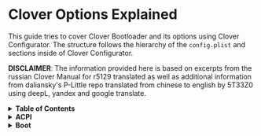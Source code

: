 # Clover Options Explained

This guide tries to cover Clover Bootloader and its options using Clover Configurator. The structure follows the hierarchy of the `config.plist` and sections inside of Clover Configurator.

**DISCLAIMER**: The information provided here is based on excerpts from the russian Clover Manual for r5129 translated as well as additional information from daliansky's P-Little repo translated from chinese to english by 5T33Z0 using deepL, yandex and google translate.

<details>
<summary><strong>Table of Contents</strong></summary>

[TOC]

</details>
<details>
<summary><strong>ACPI</strong></summary>

## I. ACPI Section
![](/Users/kl45u5/Desktop/Docs/Guides/Clover_Configurator_Settings_Explained.assets/ACPI_FULL.png)

### Patch APIC

![](/Users/kl45u5/Desktop/Docs/Guides/Clover_Configurator_Settings_Explained.assets/Bildschirmfoto.png)

Some computers can only be booted with `cpus=1` or with a patched kernel (Lapic NMI patch). A simple analysis showed that their `MADT` table is wrong, missing NMI partitions. `Patch APIC` patches such tables on the fly. For a healthy computer, nothing bad will happen if enabled. However, I haven't seen any reports that helped anyone with anything either. 

### Smart UPS

This changes the power profile to `3` in the `FADT` table. The logic is as follows:

`PM=1` - Desktop , mains power </br>
`PM=2` - Notebook, mains or battery power </br>
`PM=3` - Server, powered by SmartUPS, which macOS also supports

Clover will choose between `1` and `2` based on an analysis of the mobility bit, but there is also a Mobile parameter in the SMBIOS section. You can say, for example, that we have a MacMini and that it is mobile. A value of `3` will be substituted if `smartUPS=Yes`.

### Halt Enabler

This Patch is for fixing the shutdown/sleep problem during UEFI boot. The fix is only injected once, before calling `boot.efi`, so 100% efficiency is not guaranteed. Nevertheless it is quite safe, at least on Intel systems.

### AutoMerge

Combines/merges any `DSDT` and `SSDT` changes from `/ACPI/patched` with existing ACPI files.

If set to `true`, it changes the way files in `ACPI/patched` are handled: Instead of adding these files at the end of the DSDT it will replace that table, if the signature, index and OemTableId match an existing OEM table.

With this function – as with `DSDT`– you can fix individual SSDTs (or other tables) simply by putting the corrected file into `ACPI/patched`. No need to fumble with `DropOem` or `DropTables`. The original order is preserved. The mapping for SSDT is based on naming, where the naming convention used by the F4 extractor in the loader menu is used to identify the SSDT position in DSDT. 

For example, if your `ACPI/origin` had `SSDT-6-SaSsdt.aml` and you wanted to fix it, you could just fix the file as needed and put it in ACPI/patched. Same if you put it in `ACPI/patched` as `SSDT-6.aml`. Since some OEM ACPI sets do not use unique text in the OEM table-id field, Clover uses both the OEM table-id and the number that is part of the file name to locate the original in XDST. If you stick to the names provided in ACPI/origin, you should be fine. Added by Rehabman in r4265 to 4346.

### FixHeaders

`FixHeaders` will check the headers of not only the `DSDT` but all ACPI tables in general, removing Chinese characters from table headers since macOS can not handle them and panics instantly. This issue has been fixed in macOS Mojave, but in High Sierra you still need it. 

Whether you have a problem with tables or not, it's safe to enable this fix. It is recommended to all users, even if you are not having to fix your DSDT. Old setting inside DSDT fixes remains for backward compatibility but I recommend to exclude it from those section.

### FixMCFG

If enabled, the table is not discarded, but corrected. The author of the patch is vit9696. However, the method of discarding this table is still in stock.

### Disable ASPM

This affects the settings of the ACPI system itself, such as the fact that Apple's ASPM management does not work as expected. For example when using non-native chipsets. In which cases it is necessary to enable, and what it affects, I do not remember. 
> Annotation from 5T33Z0: I am still quoting the manual here, these are not my words!

### Reset Address / Reset Value

These two parameters serve one common purpose - to fix restart. These values should be in `FADT` table, but for some reason they are not always present, moreover, sometimes the table itself is shorter than necessary, so much shorter that these values are discarded. 

The default value is already present in `FACP` but if there's nothing in it, then the pair `0x64/0xFE`is used, which means restart via PS2 Controller. Practice showed that this does not always work for everyone. Another possible value pair is `0x0CF9/0x06`, which means restart via PCI Bus. This pair is also used on native Macs, but does not always work on Hackintoshes. The difference is clear, on hackintoshes there is also a PS2 controller which can interfere with the restart if it is not reset. Another option is `0x92/0x01`, I don't know if that helps anyone.

## DSDT

![](/Users/kl45u5/Desktop/Docs/Guides/Clover_Configurator_Settings_Explained.assets/Bildschirmfoto 2021-05-16 um 08.16.49.png)

### Debug
Enabables Debug Log which will be stored in `EFI/CLOVER/misc/debug.log`. Enabling this feature slows down boot dramatically but helps resolving issues.

### RTC8Allowed
see "Fixes [2]" Section → "FixRTC".

### ReuseFFFF
In some cases, the attempt to patch the GPU is hindered by the presence of:

```swift 
Device (PEGP) type of device
	{
	Name (_ADR, 0xFFFFFF)
	Name (_SUN, One)
	}
```
You can change its address to `0`, but that doesn't always work. **NOTE**: This fix is deprecated an has been removed from Clover since r5116!

### SlpSmiAtWake

Adds `SLP_SMI_EN=0` at every wake. This may help to solve sleep and shutdown issues on UEFI boot. **NOTE**: This fix is deprecated and has been removed from Clover since r5134!

### SuspendOverride

The shutdown patch only works on power state `5` (shutdown). However, we may want to extend this patch to states `3` and `4` by enabling `SuspendOverride`.

This helps when going to sleep during a UEFI boot. Symptoms: the screen will turn off but the lights and fans would continue running.
Advanced Hackers can use a binary rename to fix it (not covered here).

### DSDT name: 
Here you can specify the name of your **patched** custom DSDT if it is called something other than `DSDT.aml`, so that Clover picks it up and applies it.

## DSDT Patches

<details>
<summary><strong>Renaming Devices (Basics)</strong></summary>

### I. About binary renames

- The following device renames are standardized in order to match device names used in real Macs and to facilitate the creation of part patches.
- Renaming devices and methods (including `_DSM`) are applied globally to a system's `DSDT`.

Following are examples of commonly renamed devices:

| Original Device | Renamed for macOS | Description|
|:---------------:| :----------------:| -----------|
| EC | EC0 | Embedded Controller
| EHC1 | EH01 | USB Controller
| EHC2 | EH02 | USB COntroller
| LPC | LPCB | LPC Bus. Connects low-bandwidth devices to CPU
| SAT1| SATA | SATA Drive
| XHCI | XHC | USB Controller
| Keyboard|PS2K| Keyboard
| System Bus|SBUS| System Management Bus
| Cover|LID0 | Relevant for Laptops only. Controls what happens when opening/closing the Lid.
| PowerButton|PWRB| To add Power Button Device
| Sleep Button| SLPB | To add Sleep Button Device

### II. Binary Renames in Detail 

**Prerequisites**: In order to apply these renames correctly, you need a dump of your System's `DSDT`! 

Names like `_DSM` with and underscor in front of them define a method. These are usually renamed by replacing the `_` with an `X` (like `XDSM`) which basically disables the method (`XDSM`), so a differnet or custom method can be applied.

| # | Rename | Description |
|:-:| :----: | ----------- |
|01|_DSM to XDSM|Other Patch Requirements|
|02|LPC to LPCB|In `DSDT`, search for `0x001F0000`. </br> 1: If the device name is already `LPCB`, there is no need to change the name.</br> 2: If there are multiple matches for `0x001F0000`, carefully determine whether this name change is needed or not </br>3:If ACPI includes an `ECDT.aml`, check "About ECDT`correction method".|
|03|EC to EC0| Changes name of Embedded Controller. In DSDT, check the device belonging to `PNP0C09`.</br>1:If the device name is already `EC0`, no renaming is required </br>2:If there are multiple matches for `0PNP0C09`, confirm the real `EC` name </br>3:If ACPI package includes `ECDT.aml`, see "About ECDT and how to fix it"|.|
|04|H_EC to EC0|Same as EC|
|05|ECDV to EC0(dell)|Same as EC|
|06|EHC1 to EH01| Renames USB Controller. For machines with USB2.0, query the device name of `0x001D0000`.
|07|EHC2 to EH02| For a 2nd USB Controller
|08|XHCI to XHC| Changes name of modern USB Controller. Check the device name belonging to `0x00140000`. If the device name is already `XHC`, no binary rename is necessary|
|09|XHC1 to XHC|Same as XHCI|
|10|KBD to PS2K|Rename for Keyboard. Check the device name of `PNP0303`, `PNP030B`, `PNP0320`. If the keyboard name cannot be determined in `DSDT`, check the "BIOS name" of the keyboard in Windows Device Manager. If keyboard is named `PS2K` already, no rename is required|
|11|KBC0 to PS2K|same|
|12|KBD0 to PS2K|same|
|13|SMBU to SBUS|Renames System Management Bus. Most ThinkPads require this. </br>Before 6th gen, seach the device name belonging to "0x001F0003" </br>6th gen and later machines: search "0x001F0004" belonging to the device name </br>If the device name `SBUS` aready, a rename is not required|
|14|LID to LID0| Search the device name belonging to `PNP0C0D` and rename it to `LID0`
|15|PBTN to PWRB(dell)| Search device belonging to `PNP0C0**C**` and rename it to `PWRB`
|16|SBTN to SLPB(dell)| Sleep Button rename. Search device belonging to `PNP0C0**E**`. If the name is `SLPB` already, no need for a rename.

To convert any text to a hex you can use the Hex Converter inside of Clover Configurator
</details>

In this section, you can add renaming rules (binary renames) to replace text inside your system's `DSDT` dynamically as binary code, represented by hex values. In other words, you replace text, digits and symbols with other text either to avoid conflicts with macOS or to make certain devices work within macOS by renaming them to something it knows. 

![](/Users/kl45u5/Desktop/Docs/Guides/Clover_Configurator_Settings_Explained.assets/Bildschirmfoto 2021-05-16 um 07.27.17.png)

If you look at the first renaming rule, `change EHC1 to EH01`, it consists of a `Find` value of `45484331` and a `Replace` value of `45483031` which literally translates to `EHC1` and `EH01` if you decode the hex values back to text with the Hex Converter in the "Tools" section of Clover Configurator. Which renames to use when depends on your system, used macOS version, etc. and is not part of this overview.

### Rename Devices

`RenameDevices` serves as a more refined method for renaming rules which is less brute force than using a simple binary rename which replaces *every* occurrence of a word/value throughout the *whole* `DSDT`, which can be problematic. The rules create here only apply to the ACPI path specified in the `Find Device` field, so these patches are much cleaner, less invasive and more efficient way of patching devices defined in the `DSDT`. 

To use this section properly you need a dump the unmodified `DSDT` and examine it with maciASL. In this case, we search for `ECH1`:

![](/Users/kl45u5/Desktop/Docs/Guides/Clover_Configurator_Settings_Explained.assets/Rename Devices.jpg)

As you can see, the device exists and is lodated in `\SB_PCI0_EHC1` of the `DSDT`. Next, we tell Clover Configurtor to replace the actual device name witj `EH01` by adding it in the `Rename Device` field. After the patch is applied on the fly during boot, the device name and it's dependencies have been changed:

![](/Users/kl45u5/Desktop/Docs/Guides/Clover_Configurator_Settings_Explained.assets/DSDT_patched.png)

### TgtBridge Explained

`TgtBridge` is a field/function inside the `ACPI > DSDT > Patches` section of the Clover `config.plist`. It's purpose is to limit the scope of binary DSDT patches to only work within a pre-defined section/area of the `DSDT`.

For example: renaming the method `_STA`to `_XSTA` in device `GPI0`:

![](/Users/kl45u5/Desktop/Docs/Guides/Clover_Configurator_Settings_Explained.assets/TGTBridgeExample.png)

As shown in the example, the name of the original Method `_STA` (pink) is converted to  hex (`5F535441`), so Clover can find it in the `DSDT`. If it finds this value it is then replaced by `58535441` (blue), which is the hex equivalent of the term `XSTA` (blue). If set like this, this patch would change *any* appearance ot the term `_STA` in the whole of the `DSDT` to `XSTA` which probalby would break the system. To avoid this, you can use `TgtBridge` to specify and limit the matches of this patch to a specified name/device/method/area, in this case to the device `GPI0` (Cyan). Basically, you tell Clover: "look in `GPI0`and and if the method `_STA` is present, rename it to `XSTA` but leave the reste of the `DSDT` alone!"

Which values to use in `TgtBridge` is up to you, if you know what to do. If string lengths do not match, Clover will correctly account for the length change, with one exception: make sure it doesn't happen inside an "If" or "Else" statement. If you need such a change, replace the entire operator. 

Some clarification: the Comment Field not only serves as a reminder what the patch is about, but is also used in the Clover Boot Menu to enable/disable these patches. The initial value for `ON` or `OFF` is determined by the `Disabled` lines in the `config.plist`. The default value is `Disabled=false`. If you use someone else's set of patches, it is better to set them to `Disabled=true` and then enable them from the Boot menu one by one.

**NOTE**: TgtBridge Bug (fixed since Clover r5123.1) 

Prior to revision 5123.1, Clover's `TgtBridge` had a bug, where it would not only rename matches specified by `TgtBridge` but also replaces matches in OEM's SSDTs, resulting in many devices being enabled that should not have been started. TgtBridge has been fixed since Clover r5123.1, so no more workarounds are required.

## Fixes [1]

![](/Users/kl45u5/Desktop/Docs/Guides/Clover_Configurator_Settings_Explained.assets/Bildschirmfoto 2021-05-16 um 07.28.34.png)

### AddDTGP

In addition to the `DeviceProperties`, there is also a Device Specific Method (`_DSM`) specified in the `DSDT` called `DTGP` to inject custom parameters into some devices. 

`_DSM` ia a well-known method, which is included in macOS since version 10.5. It contains an array with a device description and a call to the universal DTGP method, which is the same for all devices. Without the DTGP method, modified `DSDTs` would not work well. This fix simply adds this method so that it can then be applied to other fixes. It does not work on its own alone.

### FixDarwin

Mimics Windows XP under Darwin OS. Many sleep and brightness problems stem from misidentification of the system.

### FixShutdown

A condition is added to the `_PTS` method: if argument = 5 (shutdown), then no other action is required. Strange, why? Nevertheless, there is repeated confirmation of the effectiveness of this patch for ASUS boards, maybe for others, too. Some `DSDT` already have such a check, in which case such a fix should be disabled. If `SuspendOverride` = `true` is set in the config, then this fix will be extended by arguments 3 and 4. That is, going to sleep (Suspend). On the other hand, if `HaltEnabler` = `true`, then this patch is probably no longer needed.

### AddMCHC

Such a device of class `0x060000` is, as a rule, absent in the DSDT, but for some chipsets this device is serviceable, and therefore it must be prescribed in order to properly wire the power management of the PCI bus. The question of the need for a patch is solved experimentally. Another experience, this device was needed on a mother with a Z77 chipset, otherwise the kernel panic at the initial stage of launch. Conversely, on the G41M (ICH7) chipset, this fix causes panic. Unfortunately, there is no general rule in sight.

### FixHPET

As already mentioned, this is the main fix needed. Thus, the minimum required `DSDT` patch mask looks like `0x0010`.

### FakeLPC

Replaces the DeviceID of the LPC controller so that the AppleLPC kext is attached to it. It is necessary for those cases when the chipset is not provided for macOS (for example ICH9). However, the native list of Intel and nForce chipsets is so large that the need for such a patch is very rare. It checks in the system whether the AppleLPC kext is loaded, if not, the patch is needed.

### FixIPIC

Removes the interrupt from the `IPIC` device. This fix affects the operation of the Power Button (a pop-up window with the Reset, Sleep, Shutdown options).

### FixSBus

Adds the SMBusController to the device tree, thereby removing the warning about its absence from the system log. And it also creates the correct bus power management layout, which also affects sleep.

### FixDisplay

Produces a number of video card patches. Injects properties, and the devices themselves, if they are not present. Injects FakeID if ordered. Adds custom properties. The same fix adds an HDAU device for audio output via HDMI. If the FakeID parameter is specified, then it will be injected through the _DSM method. Patches for all video cards, only for non-Intel. For built-in intel another bit is used.

### FixDisplay

Produces a number of patches for the video non-Intel video cards. Injects properties, and the devices themselves, if they are not present. Injects the FakeID if ordered. Adds custom properties. The same fix adds also adds an HDAU device for audio output via HDMI. If the FakeID parameter is set, it will be injected via the _DSM method. Intel on-board graphics require other fixes.

### FixIDE

In the 10.6.1 system, there was a panic on the AppleIntelPIIXATA.kext. Two solutions to the problem: use the corrected kext, or fix the device in the DSDT. And for more modern systems? Use it, if there is such a controller (which is highly unlikely since IDE is no longer used).

### FixSATA

Fixes some problems with SATA, and removes the yellowness of disk icons in the system by mimicry under ICH6. Actually a controversial method, however, without this fix, my DVDs will not play, and for a DVD the drive should not be removable. Those. just replacing the icon is not an option! There is an alternative, solved by adding a fix with the AppleAHCIport.kext. See the chapter on patching kexts. And, accordingly, this bit can be omitted! One of the few bits I recommend not to use.

### FixFirewire

Adds the "fwhub" property to the Firewire controller, if present. If not, then nothing will happen. You can bet if you don't know if you need to or not.

### FixAirport

Similar to LAN, the device itself is created, if not already registered in `DSDT`. For some well-known models, the `DeviceID` is replaced with a supported one. And the Airport turns on without other patches.

### FixLAN
Injection of the "built-in" property for the network card is necessary for correct operation. Also a card model is injected - for cosmetics.FixSBUS

Adds SMBus Controller to the device tree, thereby removing the warning about its absence from the system log. And also creates the correct bus power management routung. Also affects sleep.

### FixHDA

Correction of the description of the sound card in the DSDT so that the native AppleHDA driver works. Renaming AZAL -> HDEF is performed, layout-id and PinConfiguration are injected.

### FixUSB

Attempts to solve numerous USB problems. For the `XHCI` controller, when using the native or patched `IOUSBFamily.kext`, such a `DSDT` patch is indispensable. The Apple driver specifically uses ACPI, and the DSDT must be spelled correctly. This makes sure that there are no conflict with strings in the `DSDT`.

## Fixes [2]

![](/Users/kl45u5/Desktop/Docs/Guides/Clover_Configurator_Settings_Explained.assets/Bildschirmfoto 2021-05-16 um 08.04.15.png)

### FixDarwin7

Same as `FixDarwin`, but for Windows 7. Old `DSDTs` may not have a check for such a system. Now you have the option to.

### FixRTC and Rtc8Allowed

Removes interrupt from device `_RTC`. It's a required fix and it is very strange that someone would not enable it. If there is no interrupt in the original, then this patch won't cause any harm. However, the question arose about the need to edit the length of the region. To avoid clearing `CMOS`, you need to set the length to `2`, but at the same time a phrase like `"…only single bank…"` appears in the Kernel Log.

I do not know what is wrong with this message, but it can be excluded if the length is set to 8 bytes by using the Fix `Rtc8Allowed`:

```swift 
<key>ACPI</key>
<dict>
	<key>DSDT</key>
	<dict>
	<key>Rtc8Allowed</key>
	<false/>
</dict>
```

* `true` - the length of the region will remain 8 bytes, if there was one,
* `false` - will be corrected by 2 bytes, which more reliably prevents the CMOS from being reset.

As researched by vit9696 the region length should still be 8, because you need it to save the hibernation key. So the fix itself is useful. Sinc on desktops, hibernation is not needed, you may think about resetting the CMOS.

### FixTMR

Removes the interrupt from the _TMR timer in the same way. It is deprecated and not used by Mac.

### AddIMEI

Required patch for Sandy Bridge CPUs and above, which adds the `IMEI` device to the device tree, if it does not exist already.

### AddHDMI

Adds an `HDAU` device to `DSDT` that matches the HDMI output on an ATI or Nvidia video card. It is clear that since the card was bought separately from the motherboard, there is simply no such device in the native DSDT. In addition, the `hda-gfx = onboard-1` or `onboard-2` property is injected into the device as appropriate:

* `1` if UseIntelHDMI = false
* `2` if there is an Intel port that occupied port 1.

### FixRegions

This is a very special patch. While other patches in this section are designed to fix `BIOS.aml` in order to create a good custom DSDT from scratch, this fix is designed for tuning an existing custom `DSDT.aml`.

The DSDT has regions that have their own addresses, such as:
`OperationRegion` (GNVS, SystemMemory, 0xDE6A5E18, 0x01CD). The problem is that this region address is created *dynamically* by the BIOS and it can be different from boot to boot. This was first noticed when changing the total amount of memory, then when changing BIOS settings, and on my computer it even depends on the pre-boot history, such as the amount of occupied NVRAM. Clearly, in the custom `DSDT.aml` this number is fixed, and therefore may not be true. The simplest observation is the lack of sleep. After fixing a region, sleep appears, but only until the next offset. This fix fixes all regions in the custom DSDT to values in the BIOS DSDT, and thus the mask

```swift 
<key>Fixes</key>
<dict>
	<key>FixRegions</key>
	<true/>
</dict>
```
is sufficient if you have a well-made custom DSDT with all your needed fixes. There is another patch, but it is not for DSDT specifically, but for all ACPI tables in general, so adding it in the ACPI Sectiuon is inappropriate.

### FixMutex

This patch finds all Mutex objects and replaces `SyncLevel` with `0`. We use this patch because macOS does not support proper Mutex debugging and will break on any inquiry with Mutex that has a nonzero SyncLevel. Nonzero SyncLevel Mutex objects are one of the common causes of ACPI battery method failure. Added by Rehabman in revisions r4265 to r4346.

For example, in Lenovo u430 mutexes are declared like this:

`Mutex (MSMI, 0x07)`

To make it compatible with macOS you need to change it to:

`Mutex (MSMI, 0)`

This is a very controversial patch. Use it only if you are fully aware of what you are doing. 

### FixIntelGfx

Patch for Intel integrated graphics is separated from the rest of the graphics cards, that is, you can put the injection for Intel and not put for Nvidia.

### FixWAK

Adds Return to the `_WAK` method. It has to be, but for some reason often the DSDT does not contain it. Apparently the authors adhered to some other standards. In any case, this fix is ​​completely safe.

### FixADP1

Corrects the `ADP1` device (power supply), which is necessary for laptops to sleep correctly - plugged in or unplugged.

### DeleteUnused

Removes unused floppy, CRT and DVI devicese - an absolute prerequisite for running IntelX3100 on Dell laptops. Otherwise black screen, tested by hundreds of users.

### AddPNLF

Inserts a PNLF (Backlight) device, which is necessary to properly control the screen brightness, and, oddly enough, helps to solve the problem with sleep, including for the desktop.

### PNLF_UID

There are several sample brightness curves/graphs in the system and they have different UIDs. If some realtor used that curve, that doesn't mean that you will have the same brightness with the same processor. It depends on the panel – not the processor.</br>
Generally speaking, It would be better to build a `PNLF` calibration system, but that's aerobatics. For now, all we're suggesting is to experiment with different values, and see if it gets better. Added in revision r5103.

### FixS3D

Likewise, this patch solves the problem with sleep.

### FixACST

Some DSDTs can have a device, method or variable named `ACST`, but this name is also used by macOS 10.8+ to control C-States! 

As a result, a completely implicit conflict with very unclear behavior can occur. This fix renames all occurrences of `ACST` to `OCST` which is safe. But check your DSDT first: search for `ACST` and check if it refers to Device `AC` and Method `_PSR`(_PSR: PowerSource) in some kind of way.

## Drop Tables

![Bildschirmfoto 2021-05-16 um 08.28.35](/Users/kl45u5/Desktop/Docs/Guides/Clover_Configurator_Settings_Explained.assets/Bildschirmfoto 2021-05-16 um 08.28.35.png)

In this array, you can list tables which should be discarded from loading. These include various table signatures, such as `DMAR`, which is often dropped because macOS does not like `VT-d` technology. Other tables to drop would would be `MATS` (fixes issues with High Sierra) or `MCFG` because by specifying a MacBookPro or MacMini model, we get severe brakes. A better method has already been developed.

## SSDT

![](/Users/kl45u5/Desktop/Docs/Guides/Clover_Configurator_Settings_Explained.assets/Bildschirmfoto 2021-05-16 um 19.14.17.png)

### Double First State

In order for [Speedstep](https://en.wikipedia.org/wiki/SpeedStep) to work correctlly, it is necessary to duplicate the first state of the P-states table. Although the necessity of this fix has become doubtful for newer CPUs, it is still relevant to Intel CPUs of the `Ivy Bridge` family.

### NoDynamicExtract

If set to `true`, this flag will disable the extraction of dynamic SSDTs when using `F4` in the bootloader menu. Dynamic SSDTs are rarely needed and usually cause confusion (erroneously putting them in the `ACPI/patched` Folder). Added by Rehabman in revision 4359.

### Drop OEM

Since we are going to dynamically load our own SSDT tables, we need to avoid unnecessary overlaps code to avoid conflicts. This option allows you to discard all native tables in favor of new ones. 

If you want to avoid patching SSDT tables altogether, there is another option: put the native tables with minor edits in the `EFI/OEM/xxx/ACPI/patched/` Folder, and discard the unpatched tables. However, it is recommended to use the selective Drop method mentioned above.

### Use SystemIO

If set to `true`, the SSDT section will be used to select in the generated `_CST` tables between:

```swift
Register (FFixedHW,
Register (SystemIO,
```
### NoOEMTableID

If set to `true`, the OEM table identifier is *NOT* added to the end of file name in ACPI tables dump by pressing `F4` in the Clover Boot Menu. If set to `false`, end spaces are removed from SSDT names when the OEM table ID is added as a suffix. Added by Rehabman in revisions 4265 to 4346.

### Generate Options

In the new Clover, this group of parameters is combined into a sub-section:

- Generate `PStates 
- Generate `CStates`
- `ASPN`
- `APLF`</br>
- `PluginType` either `true` or `false`.

**NOTE**: Since APSN/APLF are components of `PStates`, they are *only* active *if* `PStates` are enabled (`true`), whereas `PluginType` works independently of `PStates`.

**IMPORTANT**: None of the `Generate` options are needed if a custom SSDT-PM has been generated with ssdtPRGen or SSDTTime!

#### Generate PStates/CStates

Here we specify that two additional tables are generated for C-States and for P-States, according to the rules developed by the hackintosh community. For C-States the table with parameters C2, C4, C6, Latency mentioned in the CPU section. It is also possible to specify the ones in the SSDT section.

#### PluginType

For Haswell and newer CPUs you should set the key to `1`, for older ones to `0`. This key, together with the Generate → `PluginType` key, makes it possible to generate an SSDT table containing only `PluginType`, but no P-States if their generation is disabled. This key is not needed; it has been saved for backward compatibility.

### PLimit Dict

`PLimitDict` limits the maximum speed of the processor. If set to `0` - the speed is maximal, `1` - one step below maximal. If this key is missing here, the processor will be stuck at the minimum frequency.

### UnderVolt Step

Optional parameter to reduce the temperature of the processor by reducing its operating voltage. Possible values are 0 to 9. The higher the value, the lower the voltage, resulting in lower temperatures – until the computer hangs. This is where foolproof protection comes in: Clover won't let you set any value outside the specified range. However, even allowed values can result in unstable operation. The effect of undervolting is really noticeable. However, this parameter is only only applicable to Intel CPUs of the `Penryn` family.

### Min Multiplier

Minimum CPU multiplier. It itself reports 16, and prefers to run at 1600, but you should set the stats down to 800 or even 700 in the table for speedstep. Experiment with it. If your system crashes during boot, the Low Frequency is too low!

### Max Multiplier

Introduced in conjunction to Min Multiplier, but it seems to be doing nothing and should not be used. However, it somehow affects the number of P-states, so you can experiment with it, but you shouldn't do it without a special need.

### C3 Latency

This value appears in real Macs, for iMacs it's about 200, for MacPro it's about 10. In my opinion, iMacs are regulated by P-stats, MacPros are regulated by C-stats. And it also depends on the chipset, whether your chipset will adequately respond to D-state commands from the MacOS. The safest and easiest option is *not to set this parameter*, everything will work fine as it is.

### Enable C2, C4, C6 and C7

Specify which C-States you want to enable/generate.

### DisableAML

![](/Users/kl45u5/Desktop/Docs/Guides/Clover_Configurator_Settings_Explained.assets/Bildschirmfoto 2021-05-16 um 08.31.09.png)

**Note**: No info present in the manual. I guess you can add SSDTs from the `ACPI/patched` folder which should be omitted from loading.

### Sorted Order

Creates an array to load SSDTs in the `ACPI/patched` folder in the order specified in this list once you add an SSDT to this list. Only SSDTs present in this array will be loaded, namely in the specified order.

In General, a problem with tables is their name. While it is not unusual for OEM Tabkes to use the national alphabet, or just no name, for Apple, it is inacceptable. The name has to be 4 characters of the Roman alphabet. Use "FixHeaders" to fix this issue.
</details>
<details>
<summary><strong>Boot</strong></summary>

## Boot
![](/Users/kl45u5/Desktop/Docs/Guides/Clover_Configurator_Settings_Explained.assets/boot.png)
### Debug
If set to `true`, a log will be created on next boot. This will seriously slow down the boot time but allows you figure out what the problem was because each step will be accompanied by writing a debug.log to disk/flash drive. Boottime is about 10 minutes just to get into the GUI. But if everything hangs, you can press Reset, and then look for the file `/EFI/CLOVER/misc/debug.log`, which collectively records all logs for all loads, as long as this parameter is set.

### Default Volume

### DisableCloverHotkeys
### HibernationFixup
### Legacy Boot

Legacy Boot. Necessary for runnning older versions of Windows and Linux. Depends on the hardware and the construction of the BIOS, so several algorithms have been implemented. 

The options are:

- `LegacyBiosDefault`: for those UEFI BIOSes that contain a LegacyBios protocol.
- `PBRtest`, `PBR`, `PBRsata` - variants of the PBR boot algorithm.

In general, it has not been possible to achieve unconditional legacy boot operation. It is easier and better to forget about legacy systems and use UEFI versions of OSes. The oldest of them is Windows 7-64, and I personally see no reason to stick with WindowsXP. Does anyone still use a 32 bit only processor? Well, good luck then!

### NeverDoRecovery
### NeverHibernate
### NoEarlyProgress
### RtcHibernateAware
### SignatureFixup
### SkipHibernateTimeout
### StrictHibernate
### Timeout
### XMPDetection
